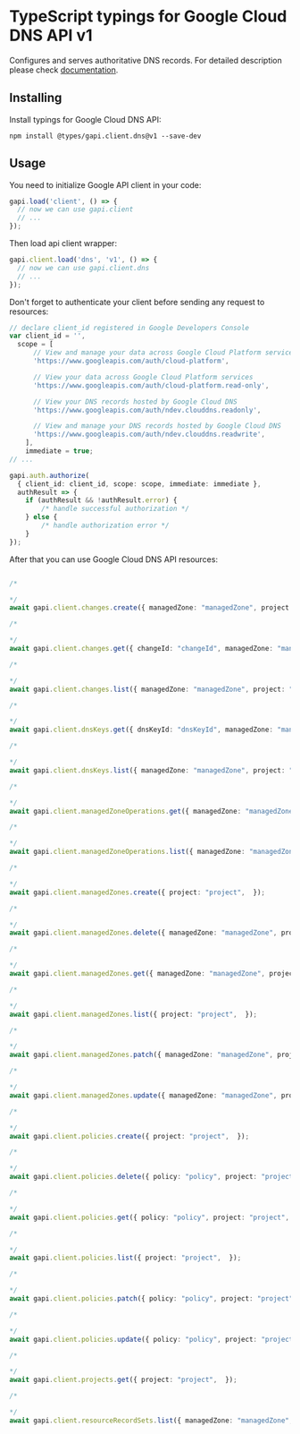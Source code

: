 # TypeScript typings for Google Cloud DNS API v1

Configures and serves authoritative DNS records.
For detailed description please check [documentation](https://developers.google.com/cloud-dns).

## Installing

Install typings for Google Cloud DNS API:

```
npm install @types/gapi.client.dns@v1 --save-dev
```

## Usage

You need to initialize Google API client in your code:

```typescript
gapi.load('client', () => {
  // now we can use gapi.client
  // ...
});
```

Then load api client wrapper:

```typescript
gapi.client.load('dns', 'v1', () => {
  // now we can use gapi.client.dns
  // ...
});
```

Don't forget to authenticate your client before sending any request to resources:

```typescript
// declare client_id registered in Google Developers Console
var client_id = '',
  scope = [ 
      // View and manage your data across Google Cloud Platform services
      'https://www.googleapis.com/auth/cloud-platform',

      // View your data across Google Cloud Platform services
      'https://www.googleapis.com/auth/cloud-platform.read-only',

      // View your DNS records hosted by Google Cloud DNS
      'https://www.googleapis.com/auth/ndev.clouddns.readonly',

      // View and manage your DNS records hosted by Google Cloud DNS
      'https://www.googleapis.com/auth/ndev.clouddns.readwrite',
    ],
    immediate = true;
// ...

gapi.auth.authorize(
  { client_id: client_id, scope: scope, immediate: immediate },
  authResult => {
    if (authResult && !authResult.error) {
        /* handle successful authorization */
    } else {
        /* handle authorization error */
    }
});
```

After that you can use Google Cloud DNS API resources:

```typescript

/*

*/
await gapi.client.changes.create({ managedZone: "managedZone", project: "project",  });

/*

*/
await gapi.client.changes.get({ changeId: "changeId", managedZone: "managedZone", project: "project",  });

/*

*/
await gapi.client.changes.list({ managedZone: "managedZone", project: "project",  });

/*

*/
await gapi.client.dnsKeys.get({ dnsKeyId: "dnsKeyId", managedZone: "managedZone", project: "project",  });

/*

*/
await gapi.client.dnsKeys.list({ managedZone: "managedZone", project: "project",  });

/*

*/
await gapi.client.managedZoneOperations.get({ managedZone: "managedZone", operation: "operation", project: "project",  });

/*

*/
await gapi.client.managedZoneOperations.list({ managedZone: "managedZone", project: "project",  });

/*

*/
await gapi.client.managedZones.create({ project: "project",  });

/*

*/
await gapi.client.managedZones.delete({ managedZone: "managedZone", project: "project",  });

/*

*/
await gapi.client.managedZones.get({ managedZone: "managedZone", project: "project",  });

/*

*/
await gapi.client.managedZones.list({ project: "project",  });

/*

*/
await gapi.client.managedZones.patch({ managedZone: "managedZone", project: "project",  });

/*

*/
await gapi.client.managedZones.update({ managedZone: "managedZone", project: "project",  });

/*

*/
await gapi.client.policies.create({ project: "project",  });

/*

*/
await gapi.client.policies.delete({ policy: "policy", project: "project",  });

/*

*/
await gapi.client.policies.get({ policy: "policy", project: "project",  });

/*

*/
await gapi.client.policies.list({ project: "project",  });

/*

*/
await gapi.client.policies.patch({ policy: "policy", project: "project",  });

/*

*/
await gapi.client.policies.update({ policy: "policy", project: "project",  });

/*

*/
await gapi.client.projects.get({ project: "project",  });

/*

*/
await gapi.client.resourceRecordSets.list({ managedZone: "managedZone", project: "project",  });
```
